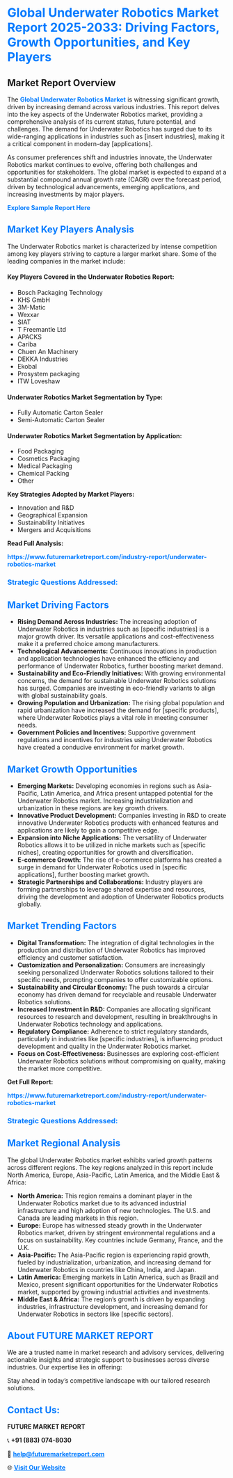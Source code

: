 <h1 style="color: #007BFF;">Global Underwater Robotics Market Report 2025-2033: Driving Factors, Growth Opportunities, and Key Players</h1>

<section id="overview">
<h2>Market Report Overview</h2>
<p>The <a href="https://www.futuremarketreport.com/industry-report/underwater-robotics-market" style="color: #007BFF; text-decoration: none;"><strong>Global Underwater Robotics Market</strong></a> is witnessing significant growth, driven by increasing demand across various industries. This report delves into the key aspects of the Underwater Robotics market, providing a comprehensive analysis of its current status, future potential, and challenges. The demand for Underwater Robotics has surged due to its wide-ranging applications in industries such as [insert industries], making it a critical component in modern-day [applications].</p>
<p>As consumer preferences shift and industries innovate, the Underwater Robotics market continues to evolve, offering both challenges and opportunities for stakeholders. The global market is expected to expand at a substantial compound annual growth rate (CAGR) over the forecast period, driven by technological advancements, emerging applications, and increasing investments by major players.</p>
</section>

<section id="overview">
<p><a href="https://www.futuremarketreport.com/request-sample/reportId=33666" style="color: #007BFF; text-decoration: none;"><strong>Explore Sample Report Here</strong></a></p>
</section>

<section id="key-players">
<h2 style="color: #007BFF;">Market Key Players Analysis</h2>
<p>The Underwater Robotics market is characterized by intense competition among key players striving to capture a larger market share. Some of the leading companies in the market include:</p>
<h4>Key Players Covered in the Underwater Robotics Report:</h4>
<ul><li>Bosch Packaging Technology</li><li>KHS GmbH</li><li>3M-Matic</li><li>Wexxar</li><li>SIAT</li><li>T Freemantle Ltd</li><li>APACKS</li><li>Cariba</li><li>Chuen An Machinery</li><li>DEKKA Industries</li><li>Ekobal</li><li>Prosystem packaging</li><li>ITW Loveshaw</li></ul>
<h4>Underwater Robotics Market Segmentation by Type:</h4>
<ul><li>Fully Automatic Carton Sealer</li><li>Semi-Automatic Carton Sealer</li></ul>

<h4>Underwater Robotics Market Segmentation by Application:</h4>
<ul><li>Food Packaging</li><li>Cosmetics Packaging</li><li>Medical Packaging</li><li>Chemical Packing</li><li>Other</li></ul>
<p><strong>Key Strategies Adopted by Market Players:</strong></p>
<ul>
<li>Innovation and R&D</li>
<li>Geographical Expansion</li>
<li>Sustainability Initiatives</li>
<li>Mergers and Acquisitions</li>
</ul>
</section>

<section>
<p><strong>Read Full Analysis: </strong></p><a href="https://www.futuremarketreport.com/industry-report/underwater-robotics-market" style="color: #007BFF; text-decoration: none;"><strong>https://www.futuremarketreport.com/industry-report/underwater-robotics-market</strong></a>
<h3 style="color: #007BFF;">Strategic Questions Addressed:</h3>
</section>

<section id="driving-factors">
<h2 style="color: #007BFF;">Market Driving Factors</h2>
<ul>
<li><strong>Rising Demand Across Industries:</strong> The increasing adoption of Underwater Robotics in industries such as [specific industries] is a major growth driver. Its versatile applications and cost-effectiveness make it a preferred choice among manufacturers.</li>
<li><strong>Technological Advancements:</strong> Continuous innovations in production and application technologies have enhanced the efficiency and performance of Underwater Robotics, further boosting market demand.</li>
<li><strong>Sustainability and Eco-Friendly Initiatives:</strong> With growing environmental concerns, the demand for sustainable Underwater Robotics solutions has surged. Companies are investing in eco-friendly variants to align with global sustainability goals.</li>
<li><strong>Growing Population and Urbanization:</strong> The rising global population and rapid urbanization have increased the demand for [specific products], where Underwater Robotics plays a vital role in meeting consumer needs.</li>
<li><strong>Government Policies and Incentives:</strong> Supportive government regulations and incentives for industries using Underwater Robotics have created a conducive environment for market growth.</li>
</ul>
</section>

<section id="growth-opportunities">
<h2 style="color: #007BFF;">Market Growth Opportunities</h2>
<ul>
<li><strong>Emerging Markets:</strong> Developing economies in regions such as Asia-Pacific, Latin America, and Africa present untapped potential for the Underwater Robotics market. Increasing industrialization and urbanization in these regions are key growth drivers.</li>
<li><strong>Innovative Product Development:</strong> Companies investing in R&D to create innovative Underwater Robotics products with enhanced features and applications are likely to gain a competitive edge.</li>
<li><strong>Expansion into Niche Applications:</strong> The versatility of Underwater Robotics allows it to be utilized in niche markets such as [specific niches], creating opportunities for growth and diversification.</li>
<li><strong>E-commerce Growth:</strong> The rise of e-commerce platforms has created a surge in demand for Underwater Robotics used in [specific applications], further boosting market growth.</li>
<li><strong>Strategic Partnerships and Collaborations:</strong> Industry players are forming partnerships to leverage shared expertise and resources, driving the development and adoption of Underwater Robotics products globally.</li>
</ul>
</section>

<section id="trending-factors">
<h2 style="color: #007BFF;">Market Trending Factors</h2>
<ul>
<li><strong>Digital Transformation:</strong> The integration of digital technologies in the production and distribution of Underwater Robotics has improved efficiency and customer satisfaction.</li>
<li><strong>Customization and Personalization:</strong> Consumers are increasingly seeking personalized Underwater Robotics solutions tailored to their specific needs, prompting companies to offer customizable options.</li>
<li><strong>Sustainability and Circular Economy:</strong> The push towards a circular economy has driven demand for recyclable and reusable Underwater Robotics solutions.</li>
<li><strong>Increased Investment in R&D:</strong> Companies are allocating significant resources to research and development, resulting in breakthroughs in Underwater Robotics technology and applications.</li>
<li><strong>Regulatory Compliance:</strong> Adherence to strict regulatory standards, particularly in industries like [specific industries], is influencing product development and quality in the Underwater Robotics market.</li>
<li><strong>Focus on Cost-Effectiveness:</strong> Businesses are exploring cost-efficient Underwater Robotics solutions without compromising on quality, making the market more competitive.</li>
</ul>
</section>

<section>
<p><strong>Get Full Report: </strong></p><a href="https://www.futuremarketreport.com/industry-report/underwater-robotics-market" style="color: #007BFF; text-decoration: none;"><strong>https://www.futuremarketreport.com/industry-report/underwater-robotics-market</strong></a>
<h3 style="color: #007BFF;">Strategic Questions Addressed:</h3>
</section>


<section id="regional-analysis">
<h2 style="color: #007BFF;">Market Regional Analysis</h2>
<p>The global Underwater Robotics market exhibits varied growth patterns across different regions. The key regions analyzed in this report include North America, Europe, Asia-Pacific, Latin America, and the Middle East & Africa:</p>
<ul>
<li><strong>North America:</strong> This region remains a dominant player in the Underwater Robotics market due to its advanced industrial infrastructure and high adoption of new technologies. The U.S. and Canada are leading markets in this region.</li>
<li><strong>Europe:</strong> Europe has witnessed steady growth in the Underwater Robotics market, driven by stringent environmental regulations and a focus on sustainability. Key countries include Germany, France, and the U.K.</li>
<li><strong>Asia-Pacific:</strong> The Asia-Pacific region is experiencing rapid growth, fueled by industrialization, urbanization, and increasing demand for Underwater Robotics in countries like China, India, and Japan.</li>
<li><strong>Latin America:</strong> Emerging markets in Latin America, such as Brazil and Mexico, present significant opportunities for the Underwater Robotics market, supported by growing industrial activities and investments.</li>
<li><strong>Middle East & Africa:</strong> The region’s growth is driven by expanding industries, infrastructure development, and increasing demand for Underwater Robotics in sectors like [specific sectors].</li>
</ul>
</section>

<footer>
<h2 style="color: #007BFF;">About FUTURE MARKET REPORT</h2>
<p>We are a trusted name in market research and advisory services, delivering actionable insights and strategic support to businesses across diverse industries. Our expertise lies in offering:</p>

<p>Stay ahead in today’s competitive landscape with our tailored research solutions.</p>

<h2 style="color: #007BFF;">Contact Us:</h2>
<p><strong>FUTURE MARKET REPORT</strong></p>
<p>📞 <strong>+91 (883) 074-8030</strong></p>
<p>📧 <strong><a href="mailto:help@futuremarketreport.com" style="color: #007BFF;">help@futuremarketreport.com</a></strong></p>
<p>🌐 <strong><a href="https://www.futuremarketreport.com/" style="color: #007BFF;">Visit Our Website</a></strong></p>
</footer>